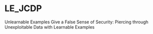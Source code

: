 # LE_JCDP
Unlearnable Examples Give a False Sense of Security: Piercing through Unexploitable Data with Learnable Examples

